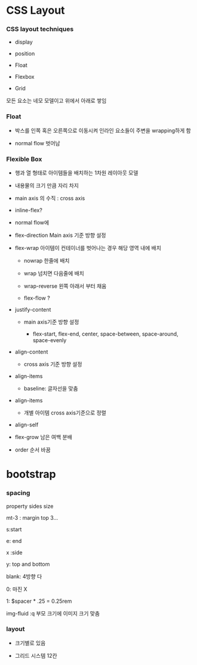 # CSS Layout

### CSS layout techniques

- display

- position

- Float

- Flexbox

- Grid

모든 요소는 네모 모델이고 위에서 아래로 쌓임

### Float

- 박스를 인쪽 혹은 오른쪽으로 이동시켜 인라인 요소들이 주변을 wrapping하게 함

- normal flow 벗어남

### Flexible Box

- 행과 열 형태로 아이템들을 배치하는 1차원 레이아웃 모델

- 내용물의 크기 만큼 자리 차지

- main axis 의 수직 : cross axis

- inline-flex?

- normal flow에 

- flex-direction Main axis 기준 방향 설정

- flex-wrap 아이템이 컨테이너를 벗어나는 경우 해당 영역 내에 배치
  
  - nowrap 한줄에 배치
  
  - wrap 넘치면 다음줄에 배치
  
  - wrap-reverse 왼쪽 아래서 부터 채움
  
  - flex-flow ?

- justify-content
  
  - main axis기준 방향 설정
    
    - flex-start, flex-end, center, space-between, space-around, space-evenly

- align-content
  
  - cross axis 기준 방향 설정

- align-items 
  
  - baseline: 글자선을 맞춤

- align-items
  
  - 개별 아이템 cross axis기준으로 정렬

- align-self

- flex-grow 남은 여백 분배

- order 순서 바꿈

# bootstrap

### spacing

property sides size

mt-3 : margin top 3...

s:start

e: end

x :side

y: top and bottom

blank: 4방향 다 

0: 마진 X

1: $spacer * .25  = 0.25rem

img-fluid :q 부모 크기에 이미지 크기 맞춤

### layout

- 크기별로 있음

- 그리드 시스템 12칸

